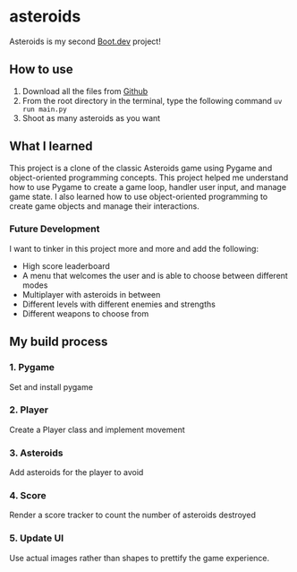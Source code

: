 # asteroids

Asteroids is my second [Boot.dev](https://www.boot.dev) project!

## How to use

1. Download all the files from [Github](https://github.com/delroscol98/asteroids)
2. From the root directory in the terminal, type the following command `uv run main.py`
3. Shoot as many asteroids as you want

## What I learned 

This project is a clone of the classic Asteroids game using Pygame and object-oriented programming concepts. This project helped me understand how to use Pygame to create a game loop, handler user input, and manage game state. I also learned how to use object-oriented programming to create game objects and manage their interactions.

### Future Development

I want to tinker in this project more and more and add the following:

- High score leaderboard
- A menu that welcomes the user and is able to choose between different modes
- Multiplayer with asteroids in between
- Different levels with different enemies and strengths
- Different weapons to choose from

## My build process

### 1. Pygame
Set and install pygame

### 2. Player
Create a Player class and implement movement

### 3. Asteroids
Add asteroids for the player to avoid

### 4. Score
Render a score tracker to count the number of asteroids destroyed

### 5. Update UI
Use actual images rather than shapes to prettify the game experience.

